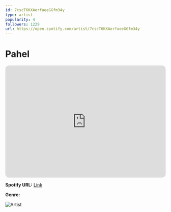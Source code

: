 ```yaml
---
id: 7cscT6KXAerfaeeGGfm34y
type: artist
popularity: 4
followers: 1229
url: https://open.spotify.com/artist/7cscT6KXAerfaeeGGfm34y
---
```

# Pahel

<iframe style="border-radius:12px" src="https://open.spotify.com/embed/artist/7cscT6KXAerfaeeGGfm34y" width="100%" height="352" frameBorder="0" allowfullscreen="" allow="autoplay; clipboard-write; encrypted-media; fullscreen; picture-in-picture" loading="lazy"></iframe>

**Spotify URL:** [Link](https://open.spotify.com/artist/7cscT6KXAerfaeeGGfm34y)

**Genre:** 

![Artist](https://i.scdn.co/image/ab67616d0000b2732fb02f8f38b1541b742650c3)
